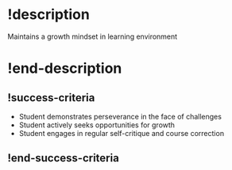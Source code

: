 # !description
Maintains a growth mindset in learning environment
# !end-description 

## !success-criteria

- Student demonstrates perseverance in the face of challenges 
- Student actively seeks opportunities for growth
- Student engages in regular self-critique and course correction 

## !end-success-criteria 
